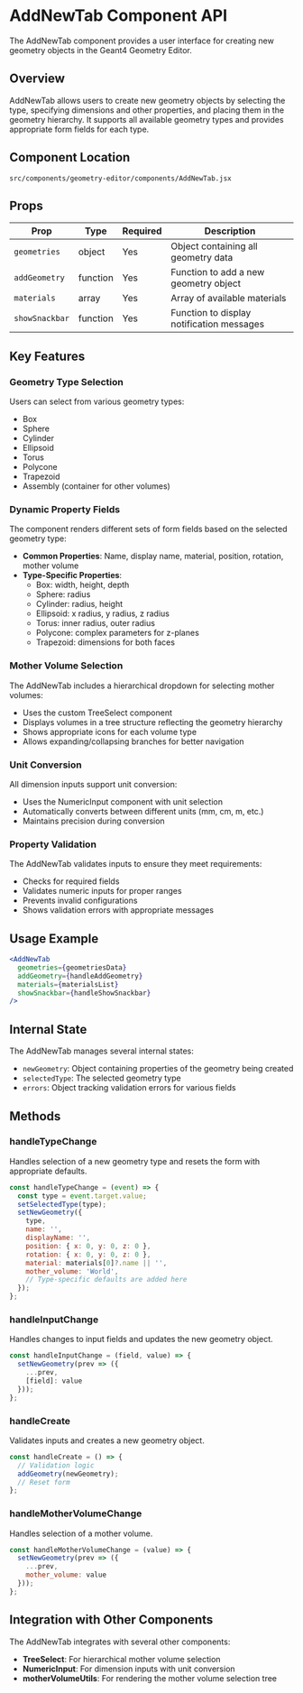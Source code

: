 # AddNewTab Component API

The AddNewTab component provides a user interface for creating new geometry objects in the Geant4 Geometry Editor.

## Overview

AddNewTab allows users to create new geometry objects by selecting the type, specifying dimensions and other properties, and placing them in the geometry hierarchy. It supports all available geometry types and provides appropriate form fields for each type.

## Component Location

`src/components/geometry-editor/components/AddNewTab.jsx`

## Props

| Prop | Type | Required | Description |
|------|------|----------|-------------|
| `geometries` | object | Yes | Object containing all geometry data |
| `addGeometry` | function | Yes | Function to add a new geometry object |
| `materials` | array | Yes | Array of available materials |
| `showSnackbar` | function | Yes | Function to display notification messages |

## Key Features

### Geometry Type Selection

Users can select from various geometry types:

- Box
- Sphere
- Cylinder
- Ellipsoid
- Torus
- Polycone
- Trapezoid
- Assembly (container for other volumes)

### Dynamic Property Fields

The component renders different sets of form fields based on the selected geometry type:

- **Common Properties**: Name, display name, material, position, rotation, mother volume
- **Type-Specific Properties**: 
  - Box: width, height, depth
  - Sphere: radius
  - Cylinder: radius, height
  - Ellipsoid: x radius, y radius, z radius
  - Torus: inner radius, outer radius
  - Polycone: complex parameters for z-planes
  - Trapezoid: dimensions for both faces

### Mother Volume Selection

The AddNewTab includes a hierarchical dropdown for selecting mother volumes:

- Uses the custom TreeSelect component
- Displays volumes in a tree structure reflecting the geometry hierarchy
- Shows appropriate icons for each volume type
- Allows expanding/collapsing branches for better navigation

### Unit Conversion

All dimension inputs support unit conversion:

- Uses the NumericInput component with unit selection
- Automatically converts between different units (mm, cm, m, etc.)
- Maintains precision during conversion

### Property Validation

The AddNewTab validates inputs to ensure they meet requirements:

- Checks for required fields
- Validates numeric inputs for proper ranges
- Prevents invalid configurations
- Shows validation errors with appropriate messages

## Usage Example

```jsx
<AddNewTab
  geometries={geometriesData}
  addGeometry={handleAddGeometry}
  materials={materialsList}
  showSnackbar={handleShowSnackbar}
/>
```

## Internal State

The AddNewTab manages several internal states:

- `newGeometry`: Object containing properties of the geometry being created
- `selectedType`: The selected geometry type
- `errors`: Object tracking validation errors for various fields

## Methods

### handleTypeChange

Handles selection of a new geometry type and resets the form with appropriate defaults.

```jsx
const handleTypeChange = (event) => {
  const type = event.target.value;
  setSelectedType(type);
  setNewGeometry({
    type,
    name: '',
    displayName: '',
    position: { x: 0, y: 0, z: 0 },
    rotation: { x: 0, y: 0, z: 0 },
    material: materials[0]?.name || '',
    mother_volume: 'World',
    // Type-specific defaults are added here
  });
};
```

### handleInputChange

Handles changes to input fields and updates the new geometry object.

```jsx
const handleInputChange = (field, value) => {
  setNewGeometry(prev => ({
    ...prev,
    [field]: value
  }));
};
```

### handleCreate

Validates inputs and creates a new geometry object.

```jsx
const handleCreate = () => {
  // Validation logic
  addGeometry(newGeometry);
  // Reset form
};
```

### handleMotherVolumeChange

Handles selection of a mother volume.

```jsx
const handleMotherVolumeChange = (value) => {
  setNewGeometry(prev => ({
    ...prev,
    mother_volume: value
  }));
};
```

## Integration with Other Components

The AddNewTab integrates with several other components:

- **TreeSelect**: For hierarchical mother volume selection
- **NumericInput**: For dimension inputs with unit conversion
- **motherVolumeUtils**: For rendering the mother volume selection tree
